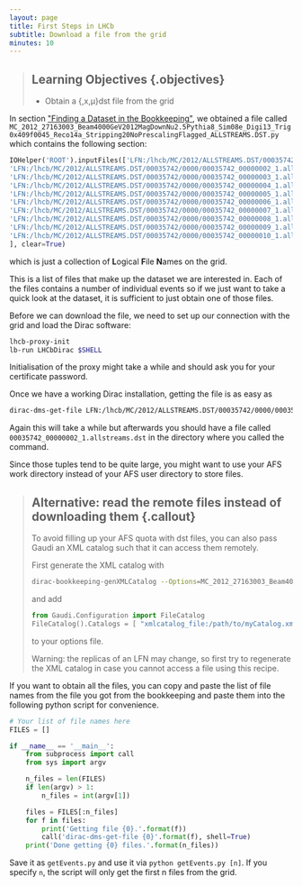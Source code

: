 ```yaml
---
layout: page
title: First Steps in LHCb
subtitle: Download a file from the grid
minutes: 10
---
```


> ## Learning Objectives {.objectives}
>
> * Obtain a {,x,µ}dst file from the grid

In section ["Finding a Dataset in the Bookkeeping"](03-bookkeeping.html), we obtained a file called `MC_2012_27163003_Beam4000GeV2012MagDownNu2.5Pythia8_Sim08e_Digi13_Trig0x409f0045_Reco14a_Stripping20NoPrescalingFlagged_ALLSTREAMS.DST.py` which contains the following section:

```python
IOHelper('ROOT').inputFiles(['LFN:/lhcb/MC/2012/ALLSTREAMS.DST/00035742/0000/00035742_00000001_1.allstreams.dst',
'LFN:/lhcb/MC/2012/ALLSTREAMS.DST/00035742/0000/00035742_00000002_1.allstreams.dst',
'LFN:/lhcb/MC/2012/ALLSTREAMS.DST/00035742/0000/00035742_00000003_1.allstreams.dst',
'LFN:/lhcb/MC/2012/ALLSTREAMS.DST/00035742/0000/00035742_00000004_1.allstreams.dst',
'LFN:/lhcb/MC/2012/ALLSTREAMS.DST/00035742/0000/00035742_00000005_1.allstreams.dst',
'LFN:/lhcb/MC/2012/ALLSTREAMS.DST/00035742/0000/00035742_00000006_1.allstreams.dst',
'LFN:/lhcb/MC/2012/ALLSTREAMS.DST/00035742/0000/00035742_00000007_1.allstreams.dst',
'LFN:/lhcb/MC/2012/ALLSTREAMS.DST/00035742/0000/00035742_00000008_1.allstreams.dst',
'LFN:/lhcb/MC/2012/ALLSTREAMS.DST/00035742/0000/00035742_00000009_1.allstreams.dst',
'LFN:/lhcb/MC/2012/ALLSTREAMS.DST/00035742/0000/00035742_00000010_1.allstreams.dst'
], clear=True)
```
which is just a collection of **L**ogical **F**ile **N**ames on the grid.

This is a list of files that make up the dataset we are interested in. Each of the files contains a number of individual events so if we just want to take a quick look at the dataset, it is sufficient to just obtain one of those files.

Before we can download the file, we need to set up our connection with the grid and load the Dirac software:
```bash
lhcb-proxy-init
lb-run LHCbDirac $SHELL
```

Initialisation of the proxy might take a while and should ask you for your certificate password.

Once we have a working Dirac installation, getting the file is as easy as

```bash
dirac-dms-get-file LFN:/lhcb/MC/2012/ALLSTREAMS.DST/00035742/0000/00035742_00000002_1.allstreams.dst
```

Again this will take a while but afterwards you should have a file called `00035742_00000002_1.allstreams.dst` in the directory where you called the command.

Since those tuples tend to be quite large, you might want to use your AFS work directory instead of your AFS user directory to store files.

> ## Alternative: read the remote files instead of downloading them {.callout}
> To avoid filling up your AFS quota with dst files, you can also pass Gaudi an XML catalog such that it can access them remotely.
>
> First generate the XML catalog with
> ```bash
> dirac-bookkeeping-genXMLCatalog --Options=MC_2012_27163003_Beam4000GeV2012MagDownNu2.5Pythia8_Sim08e_Digi13_Trig0x409f0045_Reco14a_Stripping20NoPrescalingFlagged_ALLSTREAMS.DST.py --Catalog=myCatalog.xml
> ```
> and add
> ```python
> from Gaudi.Configuration import FileCatalog
> FileCatalog().Catalogs = [ "xmlcatalog_file:/path/to/myCatalog.xml" ]
> ```
> to your options file.
>
> Warning: the replicas of an LFN may change, so first try to regenerate the XML catalog in case you cannot access a file using this recipe.

If you want to obtain all the files, you can copy and paste the list of file names from the file you got from the bookkeeping and paste them into the following python script for convenience.

```python
# Your list of file names here
FILES = []

if __name__ == '__main__':
    from subprocess import call
    from sys import argv

    n_files = len(FILES)
    if len(argv) > 1:
        n_files = int(argv[1])

    files = FILES[:n_files]
    for f in files:
        print('Getting file {0}.'.format(f))
        call('dirac-dms-get-file {0}'.format(f), shell=True)
    print('Done getting {0} files.'.format(n_files))
```

Save it as `getEvents.py` and use it via `python getEvents.py [n]`. If you specify `n`, the script will only get the first n files from the grid.
